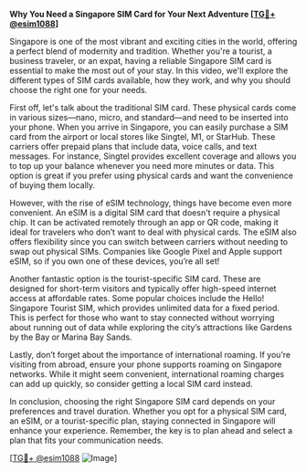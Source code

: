 **Why You Need a Singapore SIM Card for Your Next Adventure [[TG💪+ @esim1088](https://t.me/s/esim1088)]**

Singapore is one of the most vibrant and exciting cities in the world, offering a perfect blend of modernity and tradition. Whether you're a tourist, a business traveler, or an expat, having a reliable Singapore SIM card is essential to make the most out of your stay. In this video, we'll explore the different types of SIM cards available, how they work, and why you should choose the right one for your needs.

First off, let's talk about the traditional SIM card. These physical cards come in various sizes—nano, micro, and standard—and need to be inserted into your phone. When you arrive in Singapore, you can easily purchase a SIM card from the airport or local stores like Singtel, M1, or StarHub. These carriers offer prepaid plans that include data, voice calls, and text messages. For instance, Singtel provides excellent coverage and allows you to top up your balance whenever you need more minutes or data. This option is great if you prefer using physical cards and want the convenience of buying them locally.

However, with the rise of eSIM technology, things have become even more convenient. An eSIM is a digital SIM card that doesn't require a physical chip. It can be activated remotely through an app or QR code, making it ideal for travelers who don’t want to deal with physical cards. The eSIM also offers flexibility since you can switch between carriers without needing to swap out physical SIMs. Companies like Google Pixel and Apple support eSIM, so if you own one of these devices, you’re all set!

Another fantastic option is the tourist-specific SIM card. These are designed for short-term visitors and typically offer high-speed internet access at affordable rates. Some popular choices include the Hello! Singapore Tourist SIM, which provides unlimited data for a fixed period. This is perfect for those who want to stay connected without worrying about running out of data while exploring the city’s attractions like Gardens by the Bay or Marina Bay Sands.

Lastly, don’t forget about the importance of international roaming. If you’re visiting from abroad, ensure your phone supports roaming on Singapore networks. While it might seem convenient, international roaming charges can add up quickly, so consider getting a local SIM card instead.

In conclusion, choosing the right Singapore SIM card depends on your preferences and travel duration. Whether you opt for a physical SIM card, an eSIM, or a tourist-specific plan, staying connected in Singapore will enhance your experience. Remember, the key is to plan ahead and select a plan that fits your communication needs.

[[TG💪+ @esim1088](https://t.me/s/esim1088) ![Image](https://i.postimg.cc/Y0z9fWf4/image.png)]